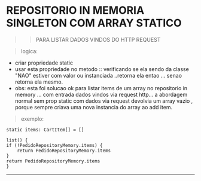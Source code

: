 # REPOSITORIO IN MEMORIA SINGLETON COM ARRAY STATICO
>> PARA LISTAR DADOS VINDOS DO HTTP REQUEST

> logica:

- criar propriedade static
- usar esta propriedade no metodo :: verificando se ela sendo da classe "NAO" estiver com valor ou instanciada ..retorna ela entao ... senao retorna ela mesmo.
- obs: esta foi solucao ok para listar items de um array no repositorio in memory ... com entrada dados vindos via request http... a abordagem normal sem prop static com dados via request devolvia um array vazio , porque sempre criava uma nova instancia do array ao add item.

> exemplo:

```
static items: CartItem[] = []

list() {
if (!PedidoRepositoryMemory.items) {
    return PedidoRepositoryMemory.items
}
return PedidoRepositoryMemory.items
}
```

---
